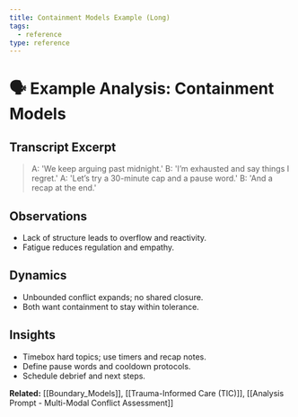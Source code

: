 ```yaml
---
title: Containment Models Example (Long)
tags:
  - reference
type: reference
---
```


<!-- @format -->

# 🗣 Example Analysis: Containment Models

## Transcript Excerpt

> A: 'We keep arguing past midnight.'
> B: 'I’m exhausted and say things I regret.'
> A: 'Let’s try a 30-minute cap and a pause word.'
> B: 'And a recap at the end.'

## Observations

- Lack of structure leads to overflow and reactivity.
- Fatigue reduces regulation and empathy.

## Dynamics

- Unbounded conflict expands; no shared closure.
- Both want containment to stay within tolerance.

## Insights

- Timebox hard topics; use timers and recap notes.
- Define pause words and cooldown protocols.
- Schedule debrief and next steps.

**Related:** [[Boundary_Models]], [[Trauma-Informed Care (TIC)]], [[Analysis Prompt - Multi-Modal Conflict Assessment]]
